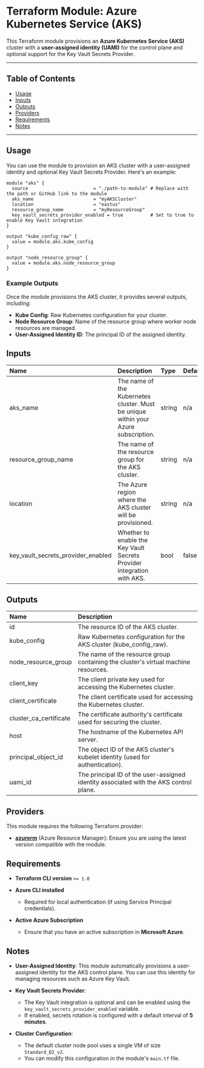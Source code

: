# Terraform Module: Azure Kubernetes Service (AKS)

This Terraform module provisions an **Azure Kubernetes Service (AKS)** cluster with a **user-assigned identity (UAMI)** for the control plane and optional support for the Key Vault Secrets Provider. 

---

## Table of Contents

- [Usage](#usage)
- [Inputs](#inputs)
- [Outputs](#outputs)
- [Providers](#providers)
- [Requirements](#requirements)
- [Notes](#notes)

---

## Usage

You can use the module to provision an AKS cluster with a user-assigned identity and optional Key Vault Secrets Provider. Here's an example:

```hcl
module "aks" {
  source                        = "./path-to-module" # Replace with the path or GitHub link to the module
  aks_name                      = "myAKSCluster"
  location                      = "eastus"
  resource_group_name           = "myResourceGroup"
  key_vault_secrets_provider_enabled = true          # Set to true to enable Key Vault integration
}

output "kube_config_raw" {
  value = module.aks.kube_config
}

output "node_resource_group" {
  value = module.aks.node_resource_group
}
```

### Example Outputs

Once the module provisions the AKS cluster, it provides several outputs, including:

- **Kube Config**: Raw Kubernetes configuration for your cluster.
- **Node Resource Group**: Name of the resource group where worker node resources are managed.
- **User-Assigned Identity ID**: The principal ID of the assigned identity.

## Inputs

| Name | Description | Type | Default | Required |
| :-- | :-- | :-- | :-- | :-- |
| aks_name | The name of the Kubernetes cluster. Must be unique within your Azure subscription. | string | n/a | Yes |
| resource_group_name | The name of the resource group for the AKS cluster. | string | n/a | Yes |
| location | The Azure region where the AKS cluster will be provisioned. | string | n/a | Yes |
| key_vault_secrets_provider_enabled | Whether to enable the Key Vault Secrets Provider integration with AKS. | bool | false | No |

## Outputs

| Name | Description |
| :-- | :-- |
| id | The resource ID of the AKS cluster. |
| kube_config | Raw Kubernetes configuration for the AKS cluster (kube_config_raw). |
| node_resource_group | The name of the resource group containing the cluster's virtual machine resources. |
| client_key | The client private key used for accessing the Kubernetes cluster. |
| client_certificate | The client certificate used for accessing the Kubernetes cluster. |
| cluster_ca_certificate | The certificate authority's certificate used for securing the cluster. |
| host | The hostname of the Kubernetes API server. |
| principal_object_id | The object ID of the AKS cluster's kubelet identity (used for authentication). |
| uami_id | The principal ID of the user-assigned identity associated with the AKS control plane. |

## Providers

This module requires the following Terraform provider:

- **[azurerm](https://registry.terraform.io/providers/hashicorp/azurerm/latest)** (Azure Resource Manager): Ensure you are using the latest version compatible with the module.


## Requirements

- **Terraform CLI version** `>= 1.0`
  
- **Azure CLI installed**
  - Required for local authentication (if using Service Principal credentials).
  
- **Active Azure Subscription**
  - Ensure that you have an active subscription in **Microsoft Azure**.

## Notes

- **User-Assigned Identity**: 
  This module automatically provisions a user-assigned identity for the AKS control plane. You can use this identity for managing resources such as Azure Key Vault.

- **Key Vault Secrets Provider**: 
  - The Key Vault integration is optional and can be enabled using the `key_vault_secrets_provider_enabled` variable.
  - If enabled, secrets rotation is configured with a default interval of **5 minutes**.

- **Cluster Configuration**:
  - The default cluster node pool uses a single VM of size `Standard_D2_v2`.
  - You can modify this configuration in the module's `main.tf` file.
